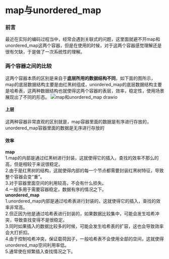 # map与unordered_map
### 前言
最近在实际的编码过程当中，经常会遇到关联式的问题，这里面就避不开map和unordered_map这两个容器，但是在使用的时候，对于这两个容器感觉理解还是很有欠缺，于是做了一次系统性的理解。
### 两个容器之间的比较
这两个容器本质的区别是来自于**底层所用的数据结构不同**，如下面的图所示，map的底层数据结构主要是由红黑树组成，unordered_map的底层数据结构主要是哈希表，这两种数据结构也就使得这两个容器的表层，效率，稳定性，使用场景展现出了不同的形态。
![map和unordered_map drawio](https://user-images.githubusercontent.com/104414865/234016414-6465cecf-495c-44a7-9298-952f5cd25c8a.png)
#### 上层
这两种容器非常直观的区别就是，map容器里面的数据是有序进行存放的，unordered_map容器里面的数据是无序进行存放的
#### 效率
**map**   
1.map的内部是通过红黑树进行封装，这就使得它的插入，查找的效率不那么的高，但是相较于来说很稳定。  
2.由于是红黑树的结构，这就使得内部的每一个节点都需要封装红黑树特征，导致整个容器会变“重”。   
3.对于容器里面空间的利用较高，不会有什么损失。  
4.一般多用于需要容器稳定，数据有序的情况之下。  
**unordered_map**   
1.unordered_map内部是通过哈希表进行封装的，这就使得它的插入，查找的效率非常高。   
2.但正因为他是通过哈希表进行封装的，如果数据比较集中，可能会发生哈希冲突，导致查找变得不是很稳定。   
3.同时如果插入的数据比较多的时候，可能会发生哈希表的扩容，这也会导致效率会大打折扣。   
4.由于控制哈希冲突，保证载荷因子，一般哈希表不会使用全部的空间，这就使得unordered_map空间利用率低。   
5.通常使在频繁插入查找情况之下。   

